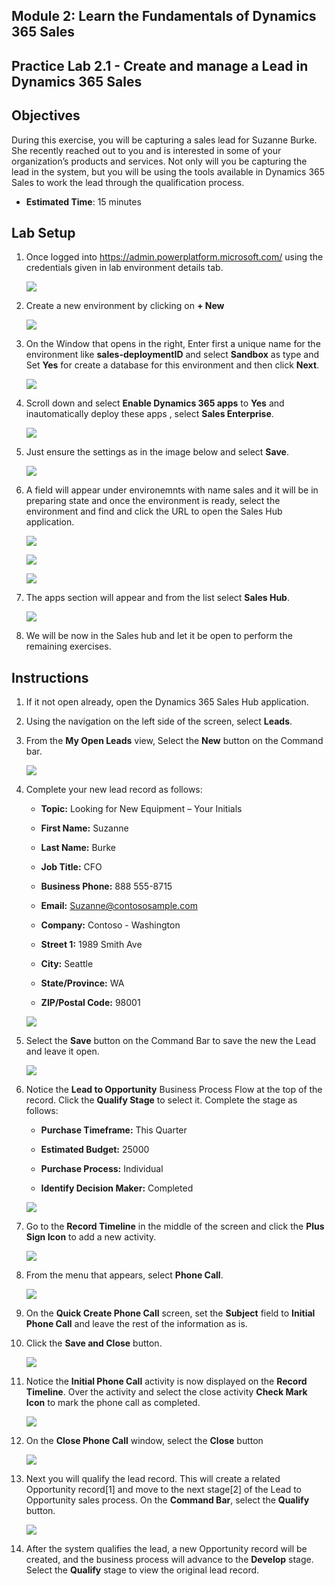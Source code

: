 ## Module 2: Learn the Fundamentals of Dynamics 365 Sales

## Practice Lab 2.1 - Create and manage a Lead in Dynamics 365 Sales

## Objectives

During this exercise, you will be capturing a sales lead for Suzanne Burke. She recently reached out to you and is interested in some of your organization’s products and services. Not only will you be capturing the lead in the system, but you will be using the tools available in Dynamics 365 Sales to work the lead through the qualification process.

  - **Estimated Time**: 15 minutes

## Lab Setup

1. Once logged into https://admin.powerplatform.microsoft.com/ using the credentials given in lab environment details tab.

    ![](images/intro-1.png)

2. Create a new environment by clicking on **+ New**

    ![](images/new/1-1.png)
    
3. On the Window that opens in the right, Enter first a unique name for the environment like **sales-deploymentID** and select **Sandbox** as type and Set **Yes** for create a database for this environment and then click **Next**.

    ![](images/new/1.png) 
    
4. Scroll down and select **Enable Dynamics 365 apps** to **Yes** and inautomatically deploy these apps , select **Sales Enterprise**.

    ![](images/new/2.png)

5. Just ensure the settings as in the image below and select **Save**.

    ![](images/new/3.png)

6. A field will appear under environemnts with name sales and it will be in preparing state and once the environment is ready, select the environment and find and click the URL to open the Sales Hub application.

    ![](images/new/4.png)
    
    ![](images/new/5.png)
    
    ![](images/new/6.png)
 
7. The apps section will appear and from the list select **Sales Hub**.

    ![](../images/module3/setup/7.png)
    
8. We will be now in the Sales hub and let it be open to perform the remaining exercises.

## Instructions

1. If it not open already, open the Dynamics 365 Sales Hub application.

1. Using the navigation on the left side of the screen, select **Leads**. 

1. From the **My Open Leads** view, Select the **New** button on the Command bar.

   ![](images/Image-03.png)  

1. Complete your new lead record as follows:

	- **Topic:** Looking for New Equipment – Your Initials

	- **First Name:** Suzanne

	- **Last Name:** Burke

	- **Job Title:** CFO

	- **Business Phone:** 888 555-8715

	- **Email:** Suzanne@contososample.com

	- **Company:** Contoso - Washington

	- **Street 1:** 1989 Smith Ave

	- **City:** Seattle

	- **State/Province:** WA

	- **ZIP/Postal Code:** 98001 

   ![](images/Image-05.png)  

1. Select the **Save** button on the Command Bar to save the new the Lead and leave it open. 

   ![](images/Image-04.png)  

1. Notice the **Lead to Opportunity** Business Process Flow at the top of the record. Click the **Qualify Stage** to select it. Complete the stage as follows:

	- **Purchase Timeframe:** This Quarter

	- **Estimated Budget:** 25000 

	- **Purchase Process:** Individual

	- **Identify Decision Maker:** Completed

   ![](images/Image-06.png) 

1. Go to the **Record Timeline** in the middle of the screen and click the **Plus Sign Icon** to add a new activity. 

   ![](images/Image-07.png) 

1. From the menu that appears, select **Phone Call**.

   ![](images/Image-08.png)

1. On the **Quick Create Phone Call** screen, set the **Subject** field to **Initial Phone Call** and leave the rest of the information as is. 

1. Click the **Save and Close** button.

   ![](images/Image-09.png)

1. Notice the **Initial Phone Call** activity is now displayed on the **Record Timeline**. Over the activity and select the close activity **Check Mark Icon** to mark the phone call as completed.
 
   ![](images/Lab-03.png) 

1. On the **Close Phone Call** window, select the **Close** button 

   ![](images/Image-12.png)

1.  Next you will qualify the lead record. This will create a related Opportunity record[1] and move to the next stage[2] of the Lead to Opportunity sales process. On the **Command Bar**, select the **Qualify** button.
   
      ![](images/Image-18.png)

1. After the system qualifies the lead, a new Opportunity record will be created, and the business process will advance to the **Develop** stage. Select the **Qualify** stage to view the original lead record. 
